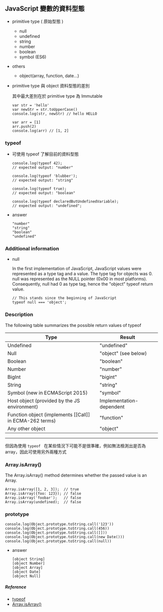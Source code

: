 ## JavaScript 變數的資料型態
 - primitive type ( 原始型態 )
   *  null
   *  undefined
   *  string
   *  number
   *  boolean
   *  symbol (ES6) 
 - others
   *  object(array, function, date...)
 - primitive type 與 object 資料型態的差別

    其中最大差別在於 primitive type 為 Immutable

    ```
    var str = 'hello'
    var newStr = str.toUpperCase()
    console.log(str, newStr) // hello HELLO

    var arr = [1]
    arr.push(2)
    console.log(arr) // [1, 2]
    ```

### typeof 
 - 可使用 typeof 了解目前的資料型態
   ```
   console.log(typeof 42);
   // expected output: "number"

   console.log(typeof 'blubber');
   // expected output: "string"

   console.log(typeof true);
   // expected output: "boolean"

   console.log(typeof declaredButUndefinedVariable);
   // expected output: "undefined";
   ```
 - answer
    ```
    "number"
    "string"
    "boolean"
    "undefined"
    ```

### Additional information
 - null

   In the first implementation of JavaScript, JavaScript values were represented as a type tag and a value. The type tag for objects was 0. null was represented as the NULL pointer (0x00 in most platforms). Consequently, null had 0 as type tag, hence the "object" typeof return value.

   ```
   // This stands since the beginning of JavaScript
   typeof null === 'object';
   ```
### Description
The following table summarizes the possible return values of typeof

Type | Result
-- | --
Undefined | "undefined"
Null | "object" (see below)
Boolean | "boolean"
Number | "number"
BigInt | "bigint"
String | "string"
Symbol (new in ECMAScript 2015) | "symbol"
Host object (provided by the JS environment) | Implementation-dependent
Function object (implements [[Call]] in ECMA-262 terms) | "function"
Any other object | "object"
---
但因為使用 ```typeof ``` 在某些情況下可能不是很準確，例如無法檢測出是否為 array，因此可使用另外兩種方式

### Array.isArray()
The Array.isArray() method determines whether the passed value is an Array.

```
Array.isArray([1, 2, 3]);  // true
Array.isArray({foo: 123}); // false
Array.isArray('foobar');   // false
Array.isArray(undefined);  // false
```

### prototype
```
console.log(Object.prototype.toString.call('123'))
console.log(Object.prototype.toString.call(456))
console.log(Object.prototype.toString.call([]))
console.log(Object.prototype.toString.call(new Date()))
console.log(Object.prototype.toString.call(null))

```
 - answer
    ```
    [object String]
    [object Number]
    [object Array]
    [object Date]
    [object Null]
    ```
##### Reference
 - [typeof
](https://developer.mozilla.org/en-US/docs/Web/JavaScript/Reference/Operators/typeof)
 - [Array.isArray()
](https://developer.mozilla.org/en-US/docs/Web/JavaScript/Reference/Global_Objects/Array/isArray)